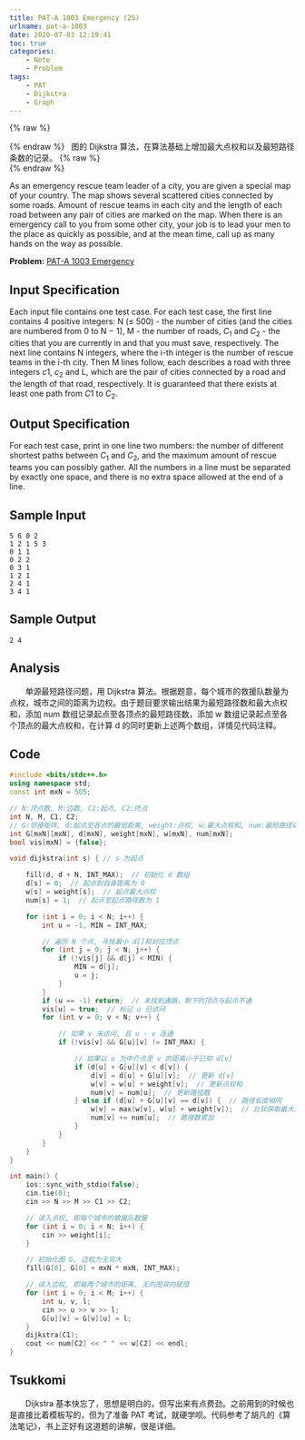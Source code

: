 ```yaml
---
title: PAT-A 1003 Emergency (25)
urlname: pat-a-1003
date: 2020-07-03 12:19:41
toc: true
categories:
    - Note
    - Problem
tags:
    - PAT
    - Dijkstra
    - Graph
---
```


{% raw %}<article class="message is-warning"><div class="message-body">{% endraw %}
<span class="icon"><i class="fa fa-exclamation-triangle mr-2"></i></span>&nbsp;&nbsp;图的 Dijkstra 算法，在算法基础上增加最大点权和以及最短路径条数的记录。
{% raw %}</div></article>{% endraw %}

As an emergency rescue team leader of a city, you are given a special map of your country. The map shows several scattered cities connected by some roads. Amount of rescue teams in each city and the length of each road between any pair of cities are marked on the map. When there is an emergency call to you from some other city, your job is to lead your men to the place as quickly as possible, and at the mean time, call up as many hands on the way as possible.

<!--more-->

**Problem:**&nbsp;[PAT-A 1003 Emergency](https://pintia.cn/problem-sets/994805342720868352/problems/994805523835109376 "PAT-A 1003 Emergency")


## Input Specification

Each input file contains one test case. For each test case, the first line contains 4 positive integers: N (≤ 500) - the number of cities (and the cities are numbered from 0 to N − 1), M - the number of roads, $C_1$ and $C_2$ - the cities that you are currently in and that you must save, respectively. The next line contains N integers, where the i-th integer is the number of rescue teams in the i-th city. Then M lines follow, each describes a road with three integers $c_​1$, $c_2$ and L, which are the pair of cities connected by a road and the length of that road, respectively. It is guaranteed that there exists at least one path from $C_​1$ to $C_2$.

## Output Specification

For each test case, print in one line two numbers: the number of different shortest paths between $C_1$ and $C_2$, and the maximum amount of rescue teams you can possibly gather. All the numbers in a line must be separated by exactly one space, and there is no extra space allowed at the end of a line.

## Sample Input

```
5 6 0 2
1 2 1 5 3
0 1 1
0 2 2
0 3 1
1 2 1
2 4 1
3 4 1
```

## Sample Output

```
2 4
```

## Analysis

&emsp;&emsp;单源最短路径问题，用 Dijkstra 算法。根据题意，每个城市的救援队数量为点权，城市之间的距离为边权。由于题目要求输出结果为最短路径数和最大点权和，添加 num 数组记录起点至各顶点的最短路径数，添加 w 数组记录起点至各个顶点的最大点权和，在计算 d 的同时更新上述两个数组，详情见代码注释。

## Code

``` cpp
#include <bits/stdc++.h>
using namespace std;
const int mxN = 505;

// N:顶点数, M:边数, C1:起点, C2:终点
int N, M, C1, C2;
// G:邻接矩阵, d:起点至各点的最短距离, weight:点权, w:最大点权和, num:最短路径条数
int G[mxN][mxN], d[mxN], weight[mxN], w[mxN], num[mxN];
bool vis[mxN] = {false};

void dijkstra(int s) { // s 为起点

    fill(d, d + N, INT_MAX);  // 初始化 d 数组
    d[s] = 0;  // 起点到自身距离为 0
    w[s] = weight[s];  // 起点最大点权
    num[s] = 1;  // 起点至起点路径数为 1

    for (int i = 0; i < N; i++) {
        int u = -1, MIN = INT_MAX;

        // 遍历 N 个点, 寻找最小 d[]和对应顶点
        for (int j = 0; j < N; j++) {
            if (!vis[j] && d[j] < MIN) {
                MIN = d[j];
                u = j;
            }
        }
        if (u == -1) return;  // 未找到通路，剩下的顶点与起点不通
        vis[u] = true;  // 标记 u 已访问
        for (int v = 0; v < N; v++) {

            // 如果 v 未访问, 且 u - v 连通
            if (!vis[v] && G[u][v] != INT_MAX) {

                // 如果以 u 为中介点至 v 的距离小于已知 d[v]
                if (d[u] + G[u][v] < d[v]) {
                    d[v] = d[u] + G[u][v];  // 更新 d[v]
                    w[v] = w[u] + weight[v];  // 更新点权和
                    num[v] = num[u];  // 更新路径数
                } else if (d[u] + G[u][v] == d[v]) {  // 路径长度相同
                    w[v] = max(w[v], w[u] + weight[v]);  // 比较获取最大点权
                    num[v] += num[u];  // 路径数累加
                }
            }
        }
    }
}

int main() {
    ios::sync_with_stdio(false);
    cin.tie(0);
    cin >> N >> M >> C1 >> C2;

    // 读入点权, 即每个城市的救援队数量
    for (int i = 0; i < N; i++) {
        cin >> weight[i];
    }

    // 初始化图 G, 边权为无穷大
    fill(G[0], G[0] + mxN * mxN, INT_MAX);

    // 读入边权, 即每两个城市的距离, 无向图双向赋值
    for (int i = 0; i < M; i++) {
        int u, v, l;
        cin >> u >> v >> l;
        G[u][v] = G[v][u] = l;
    }
    dijkstra(C1);
    cout << num[C2] << " " << w[C2] << endl;
}
```

## Tsukkomi

&emsp;&emsp;Dijkstra 基本快忘了，思想是明白的，但写出来有点费劲。之前用到的时候也是直接比着模板写的，但为了准备 PAT 考试，就硬学呗。代码参考了胡凡的《算法笔记》，书上正好有这道题的讲解，很是详细。

